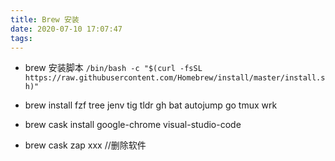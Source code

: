 ```yaml
---
title: Brew 安装 
date: 2020-07-10 17:07:47
tags:
---
```


* brew 安装脚本 `/bin/bash -c "$(curl -fsSL https://raw.githubusercontent.com/Homebrew/install/master/install.sh)"`

* brew install fzf tree jenv tig tldr gh bat autojump go tmux wrk
* brew cask install google-chrome visual-studio-code
* brew cask zap xxx //删除软件